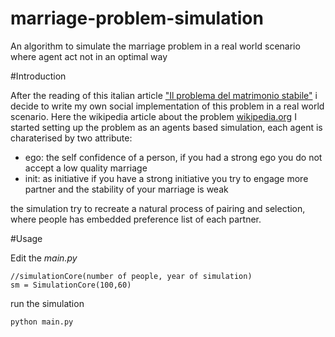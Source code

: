 # marriage-problem-simulation
An algorithm to simulate the marriage problem in a real world scenario where agent act not in an optimal way

#Introduction

After the reading of this italian article ["Il problema del matrimonio stabile"](http://leganerd.com/2016/11/11/il-problema-del-matrimonio-stabile/) i decide to write
my own social implementation of this problem in a real world scenario.
Here the wikipedia article about the problem [wikipedia.org](https://en.wikipedia.org/wiki/Stable_marriage_problem)
I started setting up the problem as an agents based simulation, each agent is charaterised by two attribute:

- ego: the self confidence of a person, if you had a strong ego you do not accept a low quality marriage
- init: as initiative if you have a strong initiative you try to engage more partner and the stability of your marriage is weak

the simulation try to recreate a natural process of pairing and  selection, where people has embedded preference list of each partner.

#Usage

Edit the *main.py*
```
//simulationCore(number of people, year of simulation)
sm = SimulationCore(100,60)
```

run the simulation
```
python main.py
```
